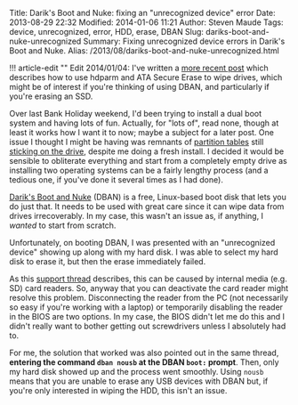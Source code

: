 Title: Darik's Boot and Nuke: fixing an "unrecognized device" error
Date: 2013-08-29 22:32
Modified: 2014-01-06 11:21
Author: Steven Maude
Tags: device, unrecognized, error, HDD, erase, DBAN
Slug: dariks-boot-and-nuke-unrecognized
Summary: Fixing unrecognized device errors in Darik's Boot and Nuke.
Alias: /2013/08/dariks-boot-and-nuke-unrecognized.html

!!! article-edit ""
    Edit 2014/01/04: I've written a [more recent
    post](http://www.stevenmaude.co.uk/2014/01/securely-erasing-ssd-drives)
    which describes how to use hdparm and ATA Secure Erase to wipe drives,
    which might be of interest if you're thinking of using DBAN, and
    particularly if you're erasing an SSD.

Over last Bank Holiday weekend, I'd been trying to install a dual boot
system and having lots of fun. Actually, for "lots of", read none,
though at least it works how I want it to now; maybe a subject for a
later post. One issue I thought I might be having was remnants of
[partition tables](https://en.wikipedia.org/wiki/GUID_Partition_Table)
still [sticking on the
drive](http://www.rodsbooks.com/gdisk/wipegpt.html), despite me doing a
fresh install. I decided it would be sensible to obliterate everything
and start from a completely empty drive as installing two operating
systems can be a fairly lengthy process (and a tedious one, if you've
done it several times as I had done).

[Darik's Boot and Nuke](http://sourceforge.net/projects/dban/) (DBAN) is
a free, Linux-based boot disk that lets you do just that. It needs to be
used with great care since it can wipe data from drives irrecoverably.
In my case, this wasn't an issue as, if anything, I *wanted* to start
from scratch.

Unfortunately, on booting DBAN, I was presented with an "unrecognized
device" showing up along with my hard disk. I was able to select my hard
disk to erase it, but then the erase immediately failed.

As this [support
thread](http://sourceforge.net/p/dban/discussion/208932/thread/332bf1d2/)
describes, this can be caused by internal media (e.g. SD) card readers.
So, anyway that you can deactivate the card reader might resolve this
problem. Disconnecting the reader from the PC (not necessarily so easy
if you're working with a laptop) or temporarily disabling the reader in
the BIOS are two options. In my case, the BIOS didn't let me do this and
I didn't really want to bother getting out screwdrivers unless I
absolutely had to.

For me, the solution that worked was also pointed out in the same
thread, **entering the command `dban nousb` at the DBAN
`boot:` prompt**. Then, only my hard disk showed up and the
process went smoothly. Using `nousb` means that you are
unable to erase any USB devices with DBAN but, if you're only interested
in wiping the HDD, this isn't an issue.
